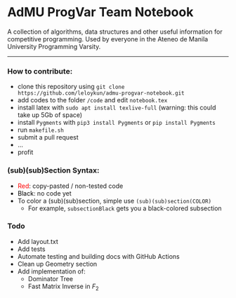 # AdMU ProgVar Team Notebook
A collection of algorithms, data structures and other useful information for competitive programming. Used by everyone in the Ateneo de Manila University Programming Varsity.

---


### How to contribute:
- clone this repository using `git clone https://github.com/leloykun/admu-progvar-notebook.git`
- add codes to the folder `/code` and edit `notebook.tex`
- install latex with `sudo apt install texlive-full` (warning: this could take up 5Gb of space)
- install `Pygments` with `pip3 install Pygments` or `pip install Pygments`
- run `makefile.sh`
- submit a pull request
- ...
- profit

### (sub)(sub)Section Syntax:
- <span style="color:red">Red</span>: copy-pasted / non-tested code
- <span style="color:black">Black</span>: no code yet
- To color a (sub)(sub)section, simple use `(sub)(sub)section(COLOR)`
    - For example, `subsectionBlack` gets you a black-colored subsection

### Todo
- Add layout.txt
- Add tests
- Automate testing and building docs with GitHub Actions
- Clean up Geometry section
- Add implementation of:
  - Dominator Tree
  - Fast Matrix Inverse in $F_2$
